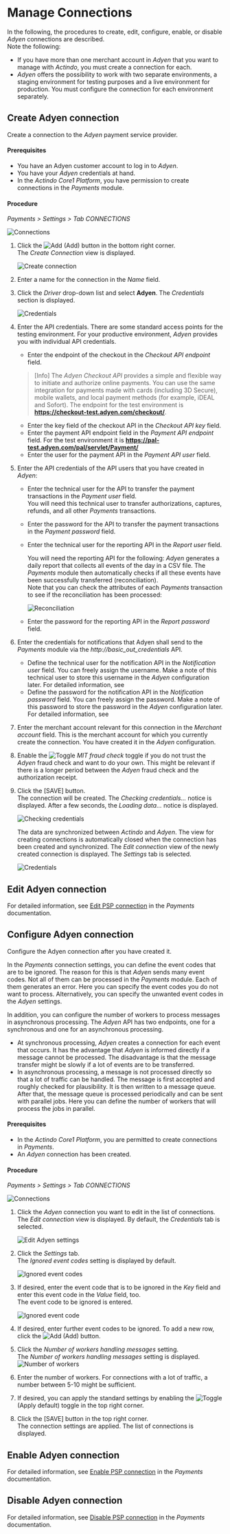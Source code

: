 # Manage Connections


In the following, the procedures to create, edit, configure, enable, or disable *Adyen* connections are described.  
Note the following:   
- If you have more than one merchant account in *Adyen* that you want to manage with *Actindo*, you must create a connection for each.   
- *Adyen* offers the possibility to work with two separate environments, a staging environment for testing purposes and a live environment for production. You must configure the connection for each environment separately.

## Create Adyen connection
Create a connection to the *Adyen* payment service provider.

#### Prerequisites

- You have an Adyen customer account to log in to *Adyen*.
- You have your *Adyen* credentials at hand.
- In the *Actindo Core1 Platform*, you have permission to create connections in the *Payments* module.

#### Procedure

 *Payments > Settings > Tab CONNECTIONS*
 
 ![Connections](../../Assets/Screenshots/Payments/Settings/Settings.png "[Connections]")

1.  Click the ![Add](../../Assets/Icons/Plus01.png "[Add]") (Add) button in the bottom right corner.   
    The *Create Connection* view is displayed.  

    ![Create connection](../../Assets/Screenshots/Payments/Settings/PaymentServiceProviders/Adyen/Integration/CreateConnection.png "[Create connection]")

2.  Enter a name for the connection in the *Name* field.

3.  Click the *Driver* drop-down list and select **Adyen**. 
   The *Credentials* section is displayed.

    ![Credentials](../../Assets/Screenshots/Payments/Settings/CreateConnectionCredentials.png "[Credentials]")

4. Enter the API credentials. There are some standard access points for the testing environment. For your productive environment, *Adyen* provides you with individual API credentials.

    -  Enter the endpoint of the checkout in the *Checkout API endpoint* field. 

    > [Info] The *Adyen Checkout API* provides a simple and flexible way to initiate and authorize online payments. You can use the same integration for payments made with cards (including 3D Secure), mobile wallets, and local payment methods (for example, iDEAL and Sofort). The endpoint for the test environment is **https://checkout-test.adyen.com/checkout/**.

    - Enter the key field of the checkout API in the *Checkout API key* field.   
    -  Enter the payment API endpoint field in the *Payment API endpoint* field. For the test environment it is **https://pal-test.adyen.com/pal/servlet/Payment/**
    - Enter the user for the payment API in the *Payment API user* field.

5. Enter the API credentials of the API users that you have created in *Adyen*:     
    
    -  Enter the technical user for the API to transfer the payment transactions in the *Payment user* field.   
      You will need this technical user to transfer authorizations, captures, refunds, and all other *Payments* transactions.  
    -  Enter the password for the API to transfer the payment transactions in the *Payment password* field.  
    -  Enter the technical user for the reporting API in the *Report user* field.    

       You will need the reporting API for the following: *Adyen* generates a daily report that collects all events of the day in a CSV file. The *Payments* module then automatically checks if all these events have been successfully transferred (reconciliation).   
       Note that you can check the attributes of each *Payments* transaction to see if the reconciliation has been processed:
         
         ![Reconciliation](../../Assets/Screenshots/Payments/Settings/PaymentServiceProviders/Adyen/Integration/Reconciliation.png "[Reconciliation]")

    -  Enter the password for the reporting API in the *Report password* field.  
5. Enter the credentials for notifications that Adyen shall send to the *Payments* module via the *http://basic_out_credentials* API.  <!---Stimmt der Name des APIs?--> 

    -  Define the technical user for the notification API in the *Notification user* field. You can freely assign the username. Make a note of this technical user to store this username in the *Adyen* configuration later. For detailed information, see    
    -  Define the password for the notification API in the *Notification password* field. You can freely assign the password. Make a note of this password to store the password in the *Adyen* configuration later. For detailed information, see 

6. Enter the merchant account relevant for this connection in the *Merchant account* field. This is the merchant account for which you currently create the connection. You have created it in the *Adyen* configuration.
    
5. Enable the ![Toggle](../../Assets/Icons/Toggle.png "[Toggle]") *MIT fraud check* toggle if you do not trust the *Adyen* fraud check and want to do your own. This might be relevant if there is a longer period between the *Adyen* fraud check and the authorization receipt. 

6. Click the [SAVE] button.   
   The connection will be created. The *Checking credentials...* notice is displayed. After a few seconds, the *Loading data...* notice is displayed.

    ![Checking credentials](../../Assets/Screenshots/Payments/Settings/CheckingCredentials.png "[Checking credentials]")

    The data are synchronized between *Actindo* and *Adyen*. The view for creating connections is automatically closed when the connection has been created and synchronized. The *Edit connection* view of the newly created connection is displayed. The *Settings* tab is selected.

    ![Credentials](../../Assets/Screenshots/Payments/Settings/EditConnectionSettings.png "[Credentials]")



## Edit Adyen connection

For detailed information, see [Edit PSP connection](../../Payments/Integration/01_ManageConnection.md#edit-psp-connection) in the *Payments* documentation.



## Configure Adyen connection

Configure the Adyen connection after you have created it.

In the *Payments* connection settings, you can define the event codes that are to be ignored. The reason for this is that *Adyen* sends many event codes. Not all of them can be processed in the *Payments* module. Each of them generates an error. Here you can specify the event codes you do not want to process. Alternatively, you can specify the unwanted event codes in the *Adyen* settings. 

In addition, you can configure the number of workers to process messages in asynchronous processing. The *Adyen* API has two endpoints, one for a synchronous and one for an asynchronous processing. 
- At synchronous processing, *Adyen* creates a connection for each event that occurs. It has the advantage that *Adyen* is informed directly if a message cannot be processed. The disadvantage is that the message transfer might be slowly if a lot of events are to be transferred.
- In asynchronous processing, a message is not processed directly so that a lot of traffic can be handled. The message is first accepted and roughly checked for plausibility. It is then written to a message queue. After that, the message queue is processed periodically and can be sent with parallel jobs. Here you can define the number of workers that will process the jobs in parallel.

#### Prerequisites

- In the *Actindo Core1 Platform*, you are permitted to create connections in *Payments*.
- An *Adyen* connection has been created.

#### Procedure

*Payments > Settings > Tab CONNECTIONS*
 
 ![Connections](../../Assets/Screenshots/Payments/Settings/Settings.png "[Connections]")

 1. Click the *Adyen* connection you want to edit in the list of connections.   
   The *Edit connection* view is displayed. By default, the *Credentials* tab is selected.

    ![Edit Adyen settings](../../Assets/Screenshots/Payments/Settings/PaymentServiceProviders/Adyen/Integration/EditCredentials.png "[Edit Adyen credentials]")

2. Click the *Settings* tab.   
  The *Ignored event codes* setting is displayed by default.

   ![Ignored event codes](../../Assets/Screenshots/Payments/Settings/PaymentServiceProviders/Adyen/Integration/IgnoredEventCode.png "[Ignored event codes]")

3. If desired, enter the event code that is to be ignored in the *Key* field and enter this event code in the *Value* field, too.    
    The event code to be ignored is entered. 

    ![Ignored event code](../../Assets/Screenshots/Payments/Settings/PaymentServiceProviders/Adyen/Integration/IgnoredEventCodeDone.png "[Ignored event code]")

4. If desired, enter further event codes to be ignored. To add a new row, click the ![Add](../../Assets/Icons/Plus04.png "[Add]") (Add) button.

5. Click the *Number of workers handling messages* setting.   
   The *Number of workers handling messages* setting is displayed. 
   ![Number of workers](../../Assets/Screenshots/Payments/Settings/PaymentServiceProviders/Adyen/Integration/NumberOfWorkers.png "[Number of workers]")

6. Enter the number of workers. For connections with a lot of traffic, a number between 5-10 might be sufficient.

7. If desired, you can apply the standard settings by enabling the ![Toggle](../../Assets/Icons/Toggle.png "[Toggle]") (Apply default) toggle in the top right corner.

8. Click the [SAVE] button in the top right corner.   
   The connection settings are applied. The list of connections is displayed.



## Enable Adyen connection

For detailed information, see [Enable PSP connection](../../Payments/Integration/01_ManageConnection.md#enable-psp-connection) in the *Payments* documentation.



## Disable Adyen connection

For detailed information, see [Disable PSP connection](../../Payments/Integration/01_ManageConnection.md#disable-psp-connection) in the *Payments* documentation.